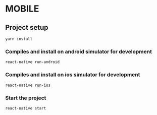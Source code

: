 # MOBILE

## Project setup
```
yarn install
```

### Compiles and install on android simulator for development
```
react-native run-android
```

### Compiles and install on ios simulator for development
```
react-native run-ios
```

### Start the project
```
react-native start
```

